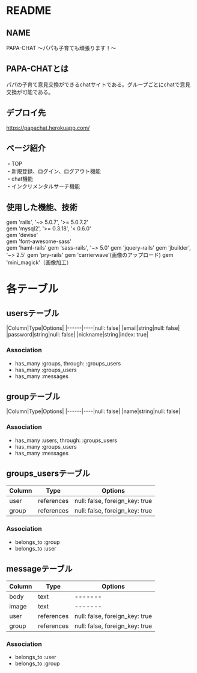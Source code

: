 
# README
## NAME
PAPA-CHAT 〜パパも子育ても頑張ります！〜

## PAPA-CHATとは
パパの子育て意見交換ができるchatサイトである。グループごとにchatで意見交換が可能である。

## デプロイ先
https://papachat.herokuapp.com/  

## ページ紹介
・TOP<br>
・新規登録、ログイン、ログアウト機能<br>
・chat機能<br>
・インクリメンタルサーチ機能<br>


## 使用した機能、技術
gem 'rails', '~> 5.0.7', '>= 5.0.7.2'<br>
gem 'mysql2', '>= 0.3.18', '< 0.6.0'<br>
gem 'devise'<br>
gem 'font-awesome-sass'<br>
gem 'haml-rails'
gem 'sass-rails', '~> 5.0'
gem 'jquery-rails'
gem 'jbuilder', '~> 2.5'
gem 'pry-rails'
gem 'carrierwave'(画像のアップロード)
gem 'mini_magick'（画像加工）

# 各テーブル
## usersテーブル
|Column|Type|Options|
|------|----|null: false|
|email|string|null: false|
|password|string|null: false|
|nickname|string|index: true|
### Association
- has_many :groups, through: :groups_users
- has_many :groups_users
- has_many :messages

## groupテーブル
|Column|Type|Options|
|------|----|null: false|
|name|string|null: false|
### Association
- has_many :users, through: :groups_users
- has_many :groups_users
- has_many :messages

 
 ## groups_usersテーブル

|Column|Type|Options|
|------|----|-------|
|user|references|null: false, foreign_key: true|
|group|references|null: false, foreign_key: true|

### Association
- belongs_to :group
- belongs_to :user

## messageテーブル

|Column|Type|Options|
|------|----|-------|
|body|text|-------|
|image|text|-------|
|user|references|null: false, foreign_key: true|
|group|references|null: false, foreign_key: true|

### Association
- belongs_to :user
- belongs_to :group
